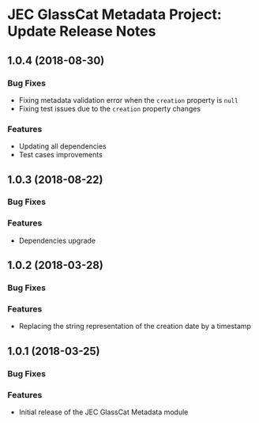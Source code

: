 # JEC GlassCat Metadata Project: Update Release Notes

<a name="jec-glasscat-metadata-1.0.4"></a>
## **1.0.4** (2018-08-30)

### Bug Fixes

- Fixing metadata validation error when the `creation` property is `null`
- Fixing test issues due to the `creation` property changes

### Features

- Updating all dependencies
- Test cases improvements

<a name="jec-glasscat-metadata-1.0.3"></a>
## **1.0.3** (2018-08-22)

### Bug Fixes

### Features

- Dependencies upgrade

<a name="jec-glasscat-metadata-1.0.2"></a>
## **1.0.2** (2018-03-28)

### Bug Fixes

### Features

- Replacing the string representation of the creation date by a timestamp

<a name="jec-glasscat-metadata-1.0.1"></a>
## **1.0.1** (2018-03-25)

### Bug Fixes

### Features

- Initial release of the JEC GlassCat Metadata module
